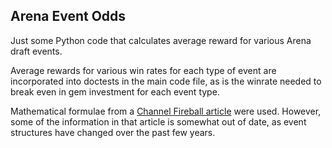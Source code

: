 ## Arena Event Odds
Just some Python code that calculates average reward for various Arena draft events.

Average rewards for various win rates for each type of event are incorporated into doctests in the main code file,
as is the winrate needed to break even in gem investment for each event type.

Mathematical formulae from a [Channel Fireball article][1] were used.
However, some of the information in that article is somewhat out of date, as event structures have changed over the past few years.

[1]: https://strategy.channelfireball.com/all-strategy/mtg/channelmagic-articles/whats-the-best-mtg-arena-event-for-expected-value-and-can-you-go-infinite/
